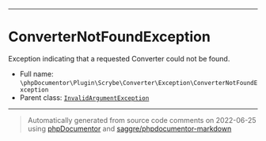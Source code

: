 ***

# ConverterNotFoundException

Exception indicating that a requested Converter could not be found.

* Full name: `\phpDocumentor\Plugin\Scrybe\Converter\Exception\ConverterNotFoundException`
* Parent class: [`InvalidArgumentException`](../../../../../InvalidArgumentException.md)

***
> Automatically generated from source code comments on 2022-06-25 using [phpDocumentor](http://www.phpdoc.org/) and [saggre/phpdocumentor-markdown](https://github.com/Saggre/phpDocumentor-markdown)
